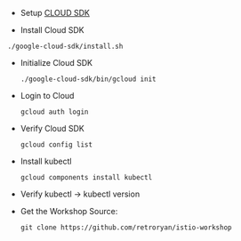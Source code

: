 - Setup [CLOUD SDK](https://cloud.google.com/sdk/)

-  Install Cloud SDK

  `./google-cloud-sdk/install.sh`

- Initialize Cloud SDK

  `./google-cloud-sdk/bin/gcloud init`

- Login to Cloud

  `gcloud auth login`


- Verify Cloud SDK

  `gcloud config list`


- Install kubectl

  `gcloud components install kubectl`

- Verify kubectl
 -> kubectl version

- Get the Workshop Source:

  `git clone https://github.com/retroryan/istio-workshop`
